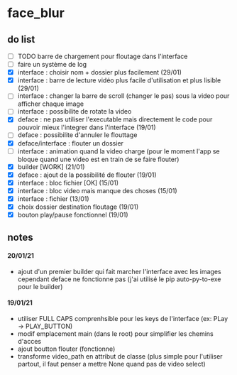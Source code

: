 # face_blur


## do list
- [ ] TODO barre de chargement pour floutage dans l'interface
- [ ] faire un système de log
- [x] interface : choisir nom + dossier plus facilement (29/01)
- [x] interface : barre de lecture vidéo plus facile d'utilisation et plus lisible (29/01)
- [ ] interface : changer la barre de scroll (changer le pas) sous la video pour afficher chaque image
- [ ] interface : possibilite de rotate la video
- [x] deface : ne pas utiliser l'executable mais directement le code pour pouvoir mieux l'integrer dans l'interface (19/01)
- [ ] deface : possibilite d'annuler le flouttage
- [x] deface/interface : flouter un dossier
- [ ] interface : animation quand la video charge (pour le moment l'app se bloque quand une video est en train de se faire flouter)
- [x] builder [WORK] (21/01)
- [x] deface : ajout de la possibilité de flouter (19/01)
- [x] interface : bloc fichier [OK] (15/01)
- [x] interface : bloc video mais manque des choses (15/01)
- [x] interface : fichier (13/01)
- [x] choix dossier destination floutage (19/01)
- [x] bouton play/pause fonctionnel (19/01)

## notes 
#### 20/01/21
- ajout d'un premier builder qui fait marcher l'interface avec les images cependant deface ne fonctionne pas (j'ai utilisé le pip auto-py-to-exe pour le builder)

#### 19/01/21
- utiliser FULL CAPS comprenhsible pour les keys de l'interface (ex: PLay -> PLAY_BUTTON)
- modif emplacement main (dans le root) pour simplifier les chemins d'acces
- ajout boutton flouter (fonctionne)
- transforme video_path en attribut de classe (plus simple pour l'utiliser partout, il faut penser a mettre None quand pas de video select)

